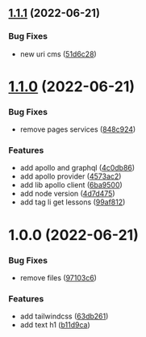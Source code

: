 ## [1.1.1](https://github.com/ialexanderbrito/plataforma-lab/compare/v1.1.0...v1.1.1) (2022-06-21)


### Bug Fixes

* new uri cms ([51d6c28](https://github.com/ialexanderbrito/plataforma-lab/commit/51d6c284469c9d2ad858b679b368d2eccbdb1f34))

# [1.1.0](https://github.com/ialexanderbrito/plataforma-lab/compare/v1.0.0...v1.1.0) (2022-06-21)


### Bug Fixes

* remove pages services ([848c924](https://github.com/ialexanderbrito/plataforma-lab/commit/848c924969475b78b950a3d8da730c5caef0282f))


### Features

* add apollo and graphql ([4c0db86](https://github.com/ialexanderbrito/plataforma-lab/commit/4c0db86f202c1c98329abd50685e501d1947cb00))
* add apollo provider ([4573ac2](https://github.com/ialexanderbrito/plataforma-lab/commit/4573ac273f9191a3d3777edd03663b37ee490c9c))
* add lib apollo client ([6ba9500](https://github.com/ialexanderbrito/plataforma-lab/commit/6ba9500c453e0df8ec32c3ac454fde4459b5f222))
* add node version ([4d7d475](https://github.com/ialexanderbrito/plataforma-lab/commit/4d7d4754d35c330bb64d076344211641da330305))
* add tag li get lessons ([99af812](https://github.com/ialexanderbrito/plataforma-lab/commit/99af812b439199b558917a861387c44758774b7d))

# 1.0.0 (2022-06-21)


### Bug Fixes

* remove files ([97103c6](https://github.com/ialexanderbrito/plataforma-lab/commit/97103c68c9e83f9ec3a08c0e8af1ac586f2ca93c))


### Features

* add tailwindcss ([63db261](https://github.com/ialexanderbrito/plataforma-lab/commit/63db26150807d870312a6a785bebc90364fb86f4))
* add text h1 ([b11d9ca](https://github.com/ialexanderbrito/plataforma-lab/commit/b11d9cafdf69dd4cc6b39998c331c3791dd54b08))
